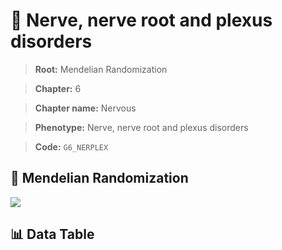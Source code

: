 # 🧪 Nerve, nerve root and plexus disorders

> **Root:** Mendelian Randomization

> **Chapter:** 6  

> **Chapter name:** Nervous

> **Phenotype:** Nerve, nerve root and plexus disorders  

> **Code:** `G6_NERPLEX`

## 🧬 Mendelian Randomization  

<img src="/MR/Figures/Forward/G6_NERPLEX.png"/>

## 📊 Data Table

<CsvTableMRF src="/MR/Data/Forward/G6_NERPLEX.csv"/>
